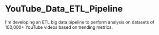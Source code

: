 # YouTube_Data_ETL_Pipeline
I'm developing an ETL big data pipeline to perform analysis on datasets of 100,000+ YouTube videos based on trending metrics.
